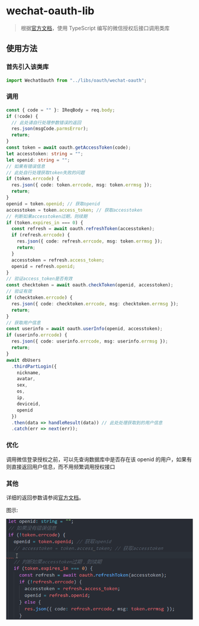 # wechat-oauth-lib

> 根据[官方文档](https://open.weixin.qq.com/cgi-bin/showdocument?action=dir_list&t=resource/res_list&verify=1&id=open1419317853&token=&lang=zh_CN)，使用 TypeScript 编写的微信授权后接口调用类库

## 使用方法

### 首先引入该类库

```typescript
import WechatOauth from "../libs/oauth/wechat-oauth";
```

### 调用

```typescript
const { code = "" }: IReqBody = req.body;
if (!code) {
  // 此处请自行处理参数错误的返回
  res.json(msgCode.parmsError);
  return;
}
const token = await oauth.getAccessToken(code);
let accesstoken: string = "";
let openid: string = "";
// 如果有错误信息
// 此处自行处理获取token失败的问题
if (token.errcode) {
  res.json({ code: token.errcode, msg: token.errmsg });
  return;
}
openid = token.openid; // 获取openid
accesstoken = token.access_token; // 获取accesstoken
// 判断如果accesstoken过期，则续期
if (token.expires_in === 0) {
  const refresh = await oauth.refreshToken(accesstoken);
  if (refresh.errcode) {
    res.json({ code: refresh.errcode, msg: token.errmsg });
    return;
  }
  accesstoken = refresh.access_token;
  openid = refresh.openid;
}
// 验证access_token是否有效
const checktoken = await oauth.checkToken(openid, accesstoken);
// 验证有效
if (checktoken.errcode) {
  res.json({ code: checktoken.errcode, msg: checktoken.errmsg });
  return;
}
// 获取用户信息
const userinfo = await oauth.userInfo(openid, accesstoken);
if (userinfo.errcode) {
  res.json({ code: userinfo.errcode, msg: userinfo.errmsg });
  return;
}
await dbUsers
  .thirdPartLogin({
    nickname,
    avatar,
    sex,
    os,
    ip,
    deviceid,
    openid
  })
  .then(data => handleResult(data)) // 此处处理获取到的用户信息
  .catch(err => next(err));
```

### 优化

调用微信登录授权之前，可以先查询数据库中是否存在该 openid 的用户，如果有则直接返回用户信息，而不用频繁调用授权接口

### 其他

详细的返回参数请参阅[官方文档](https://open.weixin.qq.com/cgi-bin/showdocument?action=dir_list&t=resource/res_list&verify=1&id=open1419316518&token=&lang=zh_CN)。

图示:

![例子](/assets/img/example1.gif)
